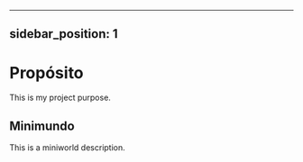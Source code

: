 
---
sidebar_position: 1
---
# Propósito
This is my project purpose.
        
## Minimundo
This is a miniworld description.
 